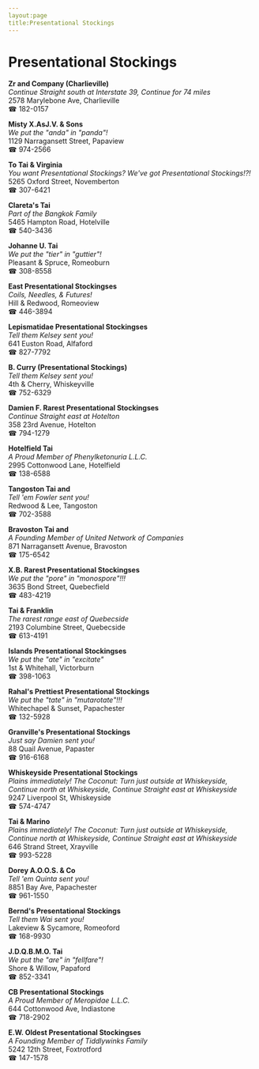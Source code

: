 ```yaml
---
layout:page
title:Presentational Stockings
---
```

# Presentational Stockings

**Zr and Company (Charlieville)**  
_Continue Straight south at Interstate 39, Continue for 74 miles_  
2578 Marylebone Ave, Charlieville  
☎ 182-0157



**Misty X.AsJ.V. & Sons**  
_We put the "anda" in "panda"!_  
1129 Narragansett Street, Papaview  
☎ 974-2566



**To Tai & Virginia**  
_You want Presentational Stockings? We've got Presentational Stockings!?!_  
5265 Oxford Street, Novemberton  
☎ 307-6421



**Clareta's Tai**  
_Part of the Bangkok Family_  
5465 Hampton Road, Hotelville  
☎ 540-3436



**Johanne U. Tai**  
_We put the "tier" in "guttier"!_  
Pleasant & Spruce, Romeoburn  
☎ 308-8558



**East Presentational Stockingses**  
_Coils, Needles, & Futures!_  
Hill & Redwood, Romeoview  
☎ 446-3894



**Lepismatidae Presentational Stockingses**  
_Tell them Kelsey sent you!_  
641 Euston Road, Alfaford  
☎ 827-7792



**B. Curry (Presentational Stockings)**  
_Tell them Kelsey sent you!_  
4th & Cherry, Whiskeyville  
☎ 752-6329



**Damien F. Rarest Presentational Stockingses**  
_Continue Straight east at Hotelton_  
358 23rd Avenue, Hotelton  
☎ 794-1279



**Hotelfield Tai**  
_A Proud Member of Phenylketonuria L.L.C._  
2995 Cottonwood Lane, Hotelfield  
☎ 138-6588



**Tangoston Tai and**  
_Tell 'em Fowler sent you!_  
Redwood & Lee, Tangoston  
☎ 702-3588



**Bravoston Tai and**  
_A Founding Member of United Network of Companies_  
871 Narragansett Avenue, Bravoston  
☎ 175-6542



**X.B. Rarest Presentational Stockingses**  
_We put the "pore" in "monospore"!!!_  
3635 Bond Street, Quebecfield  
☎ 483-4219



**Tai & Franklin**  
_The rarest range east of Quebecside_  
2193 Columbine Street, Quebecside  
☎ 613-4191



**Islands Presentational Stockingses**  
_We put the "ate" in "excitate"_  
1st & Whitehall, Victorburn  
☎ 398-1063



**Rahal's Prettiest Presentational Stockings**  
_We put the "tate" in "mutarotate"!!!_  
Whitechapel & Sunset, Papachester  
☎ 132-5928



**Granville's Presentational Stockings**  
_Just say Damien sent you!_  
88 Quail Avenue, Papaster  
☎ 916-6168



**Whiskeyside Presentational Stockings**  
_Plains immediately! 
The Coconut: Turn just outside at Whiskeyside, Continue north at Whiskeyside, Continue Straight east at Whiskeyside_  
9247 Liverpool St, Whiskeyside  
☎ 574-4747



**Tai & Marino**  
_Plains immediately! 
The Coconut: Turn just outside at Whiskeyside, Continue north at Whiskeyside, Continue Straight east at Whiskeyside_  
646 Strand Street, Xrayville  
☎ 993-5228



**Dorey A.O.O.S. & Co**  
_Tell 'em Quinta sent you!_  
8851 Bay Ave, Papachester  
☎ 961-1550



**Bernd's Presentational Stockings**  
_Tell them Wai sent you!_  
Lakeview & Sycamore, Romeoford  
☎ 168-9930



**J.D.Q.B.M.O. Tai**  
_We put the "are" in "fellfare"!_  
Shore & Willow, Papaford  
☎ 852-3341



**CB Presentational Stockings**  
_A Proud Member of Meropidae L.L.C._  
644 Cottonwood Ave, Indiastone  
☎ 718-2902



**E.W. Oldest Presentational Stockingses**  
_A Founding Member of Tiddlywinks Family_  
5242 12th Street, Foxtrotford  
☎ 147-1578



